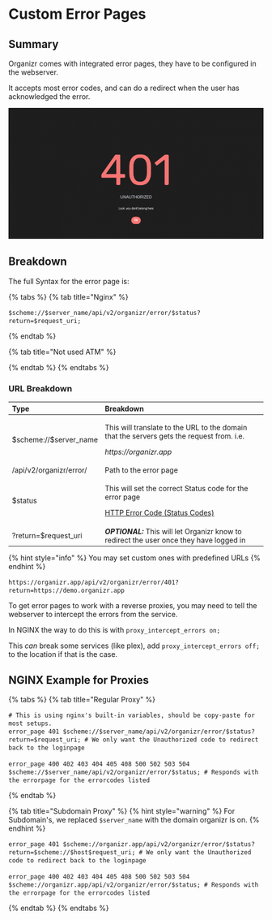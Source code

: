 # Custom Error Pages

## Summary

Organizr comes with integrated error pages, they have to be configured in the webserver. 

It accepts most error codes, and can do a redirect when the user has acknowledged the error.

![](../.gitbook/assets/image%20%2850%29.png)

## Breakdown

The full Syntax for the error page is:

{% tabs %}
{% tab title="Nginx" %}
```text
$scheme://$server_name/api/v2/organizr/error/$status?return=$request_uri;
```
{% endtab %}

{% tab title="Not used ATM" %}

{% endtab %}
{% endtabs %}

### URL Breakdown

<table>
  <thead>
    <tr>
      <th style="text-align:left"><b>Type</b>
      </th>
      <th style="text-align:left"><b>Breakdown</b>
      </th>
    </tr>
  </thead>
  <tbody>
    <tr>
      <td style="text-align:left">$scheme://$server_name</td>
      <td style="text-align:left">
        <p>This will translate to the URL to the domain that the servers gets the
          request from. i.e.</p>
        <p><em>https://organizr.app</em>
        </p>
      </td>
    </tr>
    <tr>
      <td style="text-align:left">/api/v2/organizr/error/</td>
      <td style="text-align:left">Path to the error page</td>
    </tr>
    <tr>
      <td style="text-align:left">$status</td>
      <td style="text-align:left">
        <p>This will set the correct Status code for the error page</p>
        <p><a href="https://www.restapitutorial.com/httpstatuscodes.html">HTTP Error Code (Status Codes)</a>
        </p>
      </td>
    </tr>
    <tr>
      <td style="text-align:left">?return=$request_uri</td>
      <td style="text-align:left"><em><b>OPTIONAL: </b></em>This will let Organizr know to redirect the
        user once they have logged in</td>
    </tr>
  </tbody>
</table>

{% hint style="info" %}
You may set custom ones with predefined URLs
{% endhint %}

```text
https://organizr.app/api/v2/organizr/error/401?return=https://demo.organizr.app
```

To get error pages to work with a reverse proxies, you may need to tell the webserver to intercept the errors from the service.  

  
In NGINX the way to do this is with `proxy_intercept_errors on;` 

This _can_ break some services \(like plex\), add `proxy_intercept_errors off;` to the location if that is the case.

## NGINX Example for Proxies

{% tabs %}
{% tab title="Regular Proxy" %}
```text
# This is using nginx's built-in variables, should be copy-paste for most setups.
error_page 401 $scheme://$server_name/api/v2/organizr/error/$status?return=$request_uri; # We only want the Unauthorized code to redirect back to the loginpage

error_page 400 402 403 404 405 408 500 502 503 504  $scheme://$server_name/api/v2/organizr/error/$status; # Responds with the errorpage for the errorcodes listed
```
{% endtab %}

{% tab title="Subdomain Proxy" %}
{% hint style="warning" %}
For Subdomain's, we replaced `$server_name` with the domain organizr is on.
{% endhint %}

```text
error_page 401 $scheme://organizr.app/api/v2/organizr/error/$status?return=$scheme://$host$request_uri; # We only want the Unauthorized code to redirect back to the loginpage

error_page 400 402 403 404 405 408 500 502 503 504  $scheme://organizr.app/api/v2/organizr/error/$status; # Responds with the errorpage for the errorcodes listed
```
{% endtab %}
{% endtabs %}



